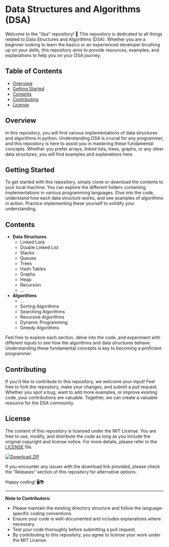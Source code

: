 # Data Structures and Algorithms (DSA)

Welcome to the "dsa" repository! 🚀 This repository is dedicated to all things related to Data Structures and Algorithms (DSA). Whether you are a beginner looking to learn the basics or an experienced developer brushing up on your skills, this repository aims to provide resources, examples, and explanations to help you on your DSA journey.

## Table of Contents
- [Overview](#overview)
- [Getting Started](#getting-started)
- [Contents](#contents)
- [Contributing](#contributing)
- [License](#license)

## Overview
In this repository, you will find various implementations of data structures and algorithms in python. Understanding DSA is crucial for any programmer, and this repository is here to assist you in mastering these fundamental concepts. Whether you prefer arrays, linked lists, trees, graphs, or any other data structures, you will find examples and explanations here.

## Getting Started
To get started with this repository, simply clone or download the contents to your local machine. You can explore the different folders containing implementations in various programming languages. Dive into the code, understand how each data structure works, and see examples of algorithms in action. Practice implementing these yourself to solidify your understanding.

## Contents
- **Data Structures**
  - Linked Lists
  - Double Linked List
  - Stacks
  - Queues
  - Trees
  - Hash Tables
  - Graphs
  - Heap
  - Recursion
  - ...
- **Algorithms**
  - ...
  - Sorting Algorithms
  - Searching Algorithms
  - Recursive Algorithms
  - Dynamic Programming
  - Greedy Algorithms

Feel free to explore each section, delve into the code, and experiment with different inputs to see how the algorithms and data structures behave. Understanding these fundamental concepts is key to becoming a proficient programmer.

## Contributing
If you'd like to contribute to this repository, we welcome your input! Feel free to fork the repository, make your changes, and submit a pull request. Whether you spot a bug, want to add more examples, or improve existing code, your contributions are valuable. Together, we can create a valuable resource for the DSA community.

## License
The content of this repository is licensed under the MIT License. You are free to use, modify, and distribute the code as long as you include the original copyright and license notice. For more details, please refer to the [LICENSE](LICENSE) file.

[![Download ZIP](https://img.shields.io/badge/Download%20ZIP-v1.0.0-blue)](https://github.com/git-Tommaso/DSA/archive/refs/heads/master.zip)

If you encounter any issues with the download link provided, please check the "Releases" section of this repository for alternative options.

Happy coding! 🖥️📚

---

**Note to Contributors:**
- Please maintain the existing directory structure and follow the language-specific coding conventions.
- Ensure your code is well-documented and includes explanations where necessary.
- Test your code thoroughly before submitting a pull request.
- By contributing to this repository, you agree to license your work under the MIT License.
